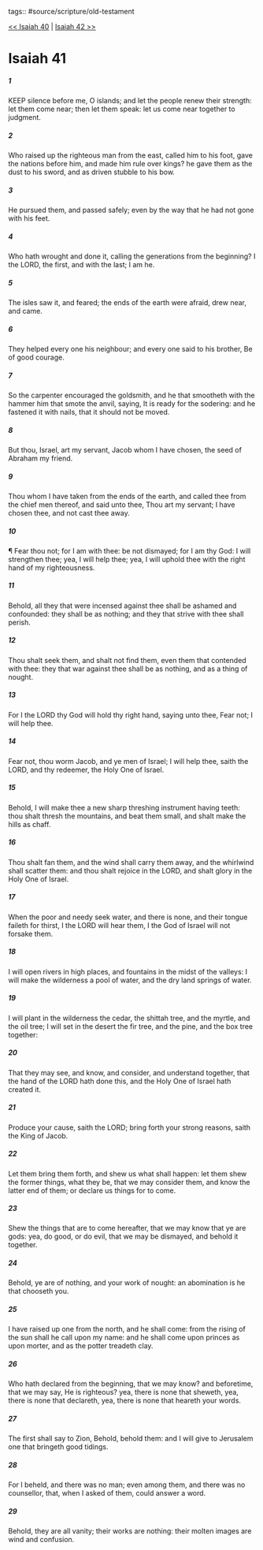 tags:: #source/scripture/old-testament

[<< Isaiah 40](old-testament/23_Isaiah/Isaiah_40.md) | [Isaiah 42 >>](old-testament/23_Isaiah/Isaiah_42.md)

# Isaiah 41

##### 1

KEEP silence before me, O islands; and let the people renew their strength: let them come near; then let them speak: let us come near together to judgment.

##### 2

Who raised up the righteous man from the east, called him to his foot, gave the nations before him, and made him rule over kings? he gave them as the dust to his sword, and as driven stubble to his bow.

##### 3

He pursued them, and passed safely; even by the way that he had not gone with his feet.

##### 4

Who hath wrought and done it, calling the generations from the beginning? I the LORD, the first, and with the last; I am he.

##### 5

The isles saw it, and feared; the ends of the earth were afraid, drew near, and came.

##### 6

They helped every one his neighbour; and every one said to his brother, Be of good courage.

##### 7

So the carpenter encouraged the goldsmith, and he that smootheth with the hammer him that smote the anvil, saying, It is ready for the sodering: and he fastened it with nails, that it should not be moved.

##### 8

But thou, Israel, art my servant, Jacob whom I have chosen, the seed of Abraham my friend.

##### 9

Thou whom I have taken from the ends of the earth, and called thee from the chief men thereof, and said unto thee, Thou art my servant; I have chosen thee, and not cast thee away.

##### 10

¶ Fear thou not; for I am with thee: be not dismayed; for I am thy God: I will strengthen thee; yea, I will help thee; yea, I will uphold thee with the right hand of my righteousness.

##### 11

Behold, all they that were incensed against thee shall be ashamed and confounded: they shall be as nothing; and they that strive with thee shall perish.

##### 12

Thou shalt seek them, and shalt not find them, even them that contended with thee: they that war against thee shall be as nothing, and as a thing of nought.

##### 13

For I the LORD thy God will hold thy right hand, saying unto thee, Fear not; I will help thee.

##### 14

Fear not, thou worm Jacob, and ye men of Israel; I will help thee, saith the LORD, and thy redeemer, the Holy One of Israel.

##### 15

Behold, I will make thee a new sharp threshing instrument having teeth: thou shalt thresh the mountains, and beat them small, and shalt make the hills as chaff.

##### 16

Thou shalt fan them, and the wind shall carry them away, and the whirlwind shall scatter them: and thou shalt rejoice in the LORD, and shalt glory in the Holy One of Israel.

##### 17

When the poor and needy seek water, and there is none, and their tongue faileth for thirst, I the LORD will hear them, I the God of Israel will not forsake them.

##### 18

I will open rivers in high places, and fountains in the midst of the valleys: I will make the wilderness a pool of water, and the dry land springs of water.

##### 19

I will plant in the wilderness the cedar, the shittah tree, and the myrtle, and the oil tree; I will set in the desert the fir tree, and the pine, and the box tree together:

##### 20

That they may see, and know, and consider, and understand together, that the hand of the LORD hath done this, and the Holy One of Israel hath created it.

##### 21

Produce your cause, saith the LORD; bring forth your strong reasons, saith the King of Jacob.

##### 22

Let them bring them forth, and shew us what shall happen: let them shew the former things, what they be, that we may consider them, and know the latter end of them; or declare us things for to come.

##### 23

Shew the things that are to come hereafter, that we may know that ye are gods: yea, do good, or do evil, that we may be dismayed, and behold it together.

##### 24

Behold, ye are of nothing, and your work of nought: an abomination is he that chooseth you.

##### 25

I have raised up one from the north, and he shall come: from the rising of the sun shall he call upon my name: and he shall come upon princes as upon morter, and as the potter treadeth clay.

##### 26

Who hath declared from the beginning, that we may know? and beforetime, that we may say, He is righteous? yea, there is none that sheweth, yea, there is none that declareth, yea, there is none that heareth your words.

##### 27

The first shall say to Zion, Behold, behold them: and I will give to Jerusalem one that bringeth good tidings.

##### 28

For I beheld, and there was no man; even among them, and there was no counsellor, that, when I asked of them, could answer a word.

##### 29

Behold, they are all vanity; their works are nothing: their molten images are wind and confusion.
